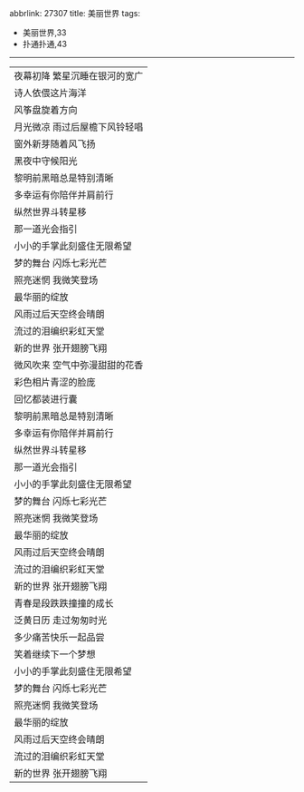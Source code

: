 abbrlink: 27307
title: 美丽世界
tags:
  - 美丽世界,33
  - 扑通扑通,43
---
|      |
|--|
|夜幕初降 繁星沉睡在银河的宽广|
|诗人依偎这片海洋|
|风筝盘旋着方向|
|月光微凉 雨过后屋檐下风铃轻唱|
|窗外新芽随着风飞扬|
|黑夜中守候阳光|
|黎明前黑暗总是特别清晰|
|多幸运有你陪伴并肩前行|
|纵然世界斗转星移|
|那一道光会指引|
|小小的手掌此刻盛住无限希望|
|梦的舞台 闪烁七彩光芒|
|照亮迷惘 我微笑登场|
|最华丽的绽放|
|风雨过后天空终会晴朗|
|流过的泪编织彩虹天堂|
|新的世界 张开翅膀飞翔|
|微风吹来 空气中弥漫甜甜的花香|
|彩色相片青涩的脸庞|
|回忆都装进行囊|
|黎明前黑暗总是特别清晰|
|多幸运有你陪伴并肩前行|
|纵然世界斗转星移|
|那一道光会指引|
|小小的手掌此刻盛住无限希望|
|梦的舞台 闪烁七彩光芒|
|照亮迷惘 我微笑登场|
|最华丽的绽放|
|风雨过后天空终会晴朗|
|流过的泪编织彩虹天堂|
|新的世界 张开翅膀飞翔|
|青春是段跌跌撞撞的成长|
|泛黄日历 走过匆匆时光|
|多少痛苦快乐一起品尝|
|笑着继续下一个梦想|
|小小的手掌此刻盛住无限希望|
|梦的舞台 闪烁七彩光芒|
|照亮迷惘 我微笑登场|
|最华丽的绽放|
|风雨过后天空终会晴朗|
|流过的泪编织彩虹天堂|
|新的世界 张开翅膀飞翔|